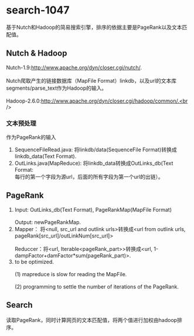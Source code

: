 search-1047
================================
基于Nutch和Hadoop的简易搜索引擎，排序的依据主要是PageRank以及文本匹配值。

Nutch & Hadoop
----------------------------------
Nutch-1.9:http://www.apache.org/dyn/closer.cgi/nutch/. <br />  
Nutch爬取产生的链接数据库（MapFile Format）linkdb，以及url的文本库segments/parse_text作为Hadoop的输入。<br />  
Hadoop-2.6.0:http://www.apache.org/dyn/closer.cgi/hadoop/common/.<br />  


### 文本预处理
作为PageRank的输入<br />   
1. SequenceFileRead.java: 将linkdb/data(SequenceFile Format)转换成linkdb_data(Text Format).<br />   
2. OutLinks.java(MapReduce): 将linkdb_data转换成OutLinks_db(Text Format:<br />   每行的第一个字段为源url，后面的所有字段为第一个url的出链）。<br />    

PageRank
----------------------------------
1. Input: OutLinks_db(Text Format), PageRankMap(MapFile Format)<br />  
   Output: newPageRankMap.<br />  
2. Mapper： 将\<null, src_url and outlink urls\>转换成\<url from outlink urls, pageRank[src_url]/outLinkNum[src_url]\><br />  
Reduccer：将\<url, Iterable\<pageRank_part\>\>转换成\<url, 1-dampFactor+damFactor*sum(pageRank_part)\>.<br />  
3. to be optimized.<br />    
(1) mapreduce is slow for reading the MapFile.<br />    
(2) programming to settle the number of iterations of the PageRank.<br />   

Search
----------------------------------
读取PageRank，同时计算网页的文本匹配值，将两个值进行加权由hadoop排序。<br />  
